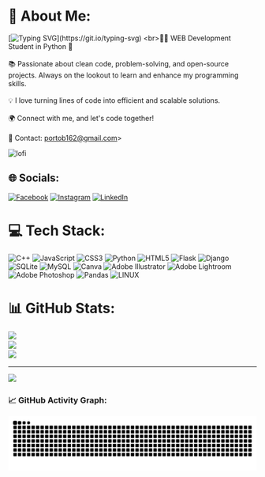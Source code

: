 

# 💫 About Me:
<!--   my-ticker -->    
[![Typing SVG](https://readme-typing-svg.herokuapp.com?color=%2336BCF7&left=true&left=true&width=600&lines=Hi+there+👋,+I+am+Bruno+Porto;+Welcome+to+My+Profile!;)](https://git.io/typing-svg)
<br>👨‍💻 WEB Development Student in Python 🐍<br><br>📚 Passionate about clean code, problem-solving, and open-source projects. Always on the lookout to learn and enhance my programming skills.<br><br>💡 I love turning lines of code into efficient and scalable solutions.<br><br>🌍 Connect with me, and let's code together!<br><br>📧 Contact: portob162@gmail.com>

<div> 
 <img alig="right" alt="lofi" src="[https://media1.giphy.com/media/v1.Y2lkPTc5MGI3NjExOXJxNzl0end5YTN2MzJxZHBxbGhreTM3eG13OWhydHY2eDlveHNjZyZlcD12MV9pbnRlcm5hbF9naWZfYnlfaWQmY3Q9Zw/HscDLzkO8EOTmgkhQP/giphy.gif](https://media1.giphy.com/media/v1.Y2lkPTc5MGI3NjExOXJxNzl0end5YTN2MzJxZHBxbGhreTM3eG13OWhydHY2eDlveHNjZyZlcD12MV9pbnRlcm5hbF9naWZfYnlfaWQmY3Q9Zw/HscDLzkO8EOTmgkhQP/giphy.gif)">
</div> 

## 🌐 Socials:
[![Facebook](https://img.shields.io/badge/Facebook-%231877F2.svg?logo=Facebook&logoColor=white)](https://www.facebook.com/bruno.porto.750331/?locale=pt_BR) [![Instagram](https://img.shields.io/badge/Instagram-%23E4405F.svg?logo=Instagram&logoColor=white)](https://www.instagram.com/porto_bf/) [![LinkedIn](https://img.shields.io/badge/LinkedIn-%230077B5.svg?logo=linkedin&logoColor=white)](https://www.linkedin.com/in/bruno-porto-863605186/) 

# 💻 Tech Stack:
![C++](https://img.shields.io/badge/c++-%2300599C.svg?style=for-the-badge&logo=c%2B%2B&logoColor=white) ![JavaScript](https://img.shields.io/badge/javascript-%23323330.svg?style=for-the-badge&logo=javascript&logoColor=%23F7DF1E) ![CSS3](https://img.shields.io/badge/css3-%231572B6.svg?style=for-the-badge&logo=css3&logoColor=white) ![Python](https://img.shields.io/badge/python-3670A0?style=for-the-badge&logo=python&logoColor=ffdd54) ![HTML5](https://img.shields.io/badge/html5-%23E34F26.svg?style=for-the-badge&logo=html5&logoColor=white) ![Flask](https://img.shields.io/badge/flask-%23000.svg?style=for-the-badge&logo=flask&logoColor=white) ![Django](https://img.shields.io/badge/django-%23092E20.svg?style=for-the-badge&logo=django&logoColor=white) ![SQLite](https://img.shields.io/badge/sqlite-%2307405e.svg?style=for-the-badge&logo=sqlite&logoColor=white) ![MySQL](https://img.shields.io/badge/mysql-%2300000f.svg?style=for-the-badge&logo=mysql&logoColor=white) ![Canva](https://img.shields.io/badge/Canva-%2300C4CC.svg?style=for-the-badge&logo=Canva&logoColor=white) ![Adobe Illustrator](https://img.shields.io/badge/adobe%20illustrator-%23FF9A00.svg?style=for-the-badge&logo=adobe%20illustrator&logoColor=white) ![Adobe Lightroom](https://img.shields.io/badge/Adobe%20Lightroom-31A8FF.svg?style=for-the-badge&logo=Adobe%20Lightroom&logoColor=white) ![Adobe Photoshop](https://img.shields.io/badge/adobe%20photoshop-%2331A8FF.svg?style=for-the-badge&logo=adobe%20photoshop&logoColor=white) ![Pandas](https://img.shields.io/badge/pandas-%23150458.svg?style=for-the-badge&logo=pandas&logoColor=white) ![LINUX](https://img.shields.io/badge/Linux-FCC624?style=for-the-badge&logo=linux&logoColor=black)
# 📊 GitHub Stats:
![](https://github-readme-stats.vercel.app/api?username=Brunoportofc&theme=dracula&hide_border=false&include_all_commits=true&count_private=true)<br/>
![](https://github-readme-streak-stats.herokuapp.com/?user=Brunoportofc&theme=dracula&hide_border=false)<br/>
![](https://github-readme-stats.vercel.app/api/top-langs/?username=Brunoportofc&theme=dracula&hide_border=false&include_all_commits=true&count_private=true&layout=compact)

---
[![](https://visitcount.itsvg.in/api?id=Brunoportofc&icon=0&color=0)](https://visitcount.itsvg.in)

<!-- Proudly created with GPRM ( https://gprm.itsvg.in ) -->


<!--   GitHub stats graph -->
### 📈 GitHub Activity Graph:
<!-- [![BEPb's github activity graph](https://github-readme-activity-graph.cyclic.app/graph?username=BEPb&theme=github-compact)](https://github.com/BEPb/github-readme-activity-graph) -->
![BEPb's github activity graph](https://raw.githubusercontent.com/BEPb/BEPb/output/github-contribution-grid-snake.svg)
